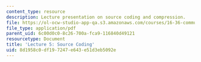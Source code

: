 ```yaml
---
content_type: resource
description: Lecture presentation on source coding and compression.
file: https://ol-ocw-studio-app-qa.s3.amazonaws.com/courses/16-36-communication-systems-engineering-spring-2009/8d1958c0df197247e643e51d3eb5092e_MIT16_36s09_lec05.pdf
file_type: application/pdf
parent_uid: 6c00d0c0-8c26-700a-fca9-116840d49121
resourcetype: Document
title: 'Lecture 5: Source Coding'
uid: 8d1958c0-df19-7247-e643-e51d3eb5092e
---
```

